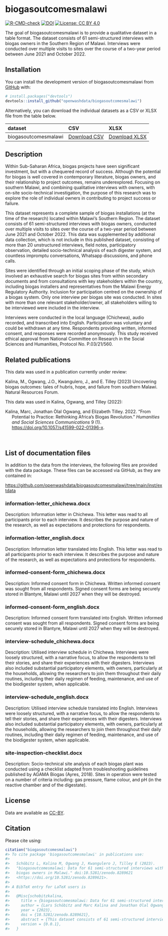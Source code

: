 
<!-- README.md is generated from README.Rmd. Please edit that file -->

# biogasoutcomesmalawi

<!-- badges: start -->

[![R-CMD-check](https://github.com/Global-Health-Engineering/biogasoutcomes/actions/workflows/R-CMD-check.yaml/badge.svg)](https://github.com/Global-Health-Engineering/biogasoutcomes/actions/workflows/R-CMD-check.yaml)
[![DOI](https://zenodo.org/badge/DOI/10.5281/zenodo.8289621.svg)](https://doi.org/10.5281/zenodo.8289621)
[![License: CC BY
4.0](https://img.shields.io/badge/License-CC_BY_4.0-lightgrey.svg)](https://creativecommons.org/licenses/by/4.0/)

<!-- badges: end -->

The goal of biogasoutcomesmalawi is to provide a qualitative dataset in
a table format. The dataset consists of 61 semi-structured interviews
with biogas owners in the Southern Region of Malawi. Interviews were
conducted over multiple visits to sites over the course of a two-year
period between June 2021 and October 2022.

## Installation

You can install the development version of biogasoutcomesmalawi from
[GitHub](https://github.com/) with:

``` r
# install.packages("devtools")
devtools::install_github("openwashdata/biogasoutcomesmalawi")
```

Alternatively, you can download the individual datasets as a CSV or XLSX
file from the table below.

| dataset              | CSV                                                                                                                 | XLSX                                                                                                                  |
|:---------------------|:--------------------------------------------------------------------------------------------------------------------|:----------------------------------------------------------------------------------------------------------------------|
| biogasoutcomesmalawi | [Download CSV](https://github.com/openwashdata/biogasoutcomesmalawi/raw/main/inst/extdata/biogasoutcomesmalawi.csv) | [Download XLSX](https://github.com/openwashdata/biogasoutcomesmalawi/raw/main/inst/extdata/biogasoutcomesmalawi.xlsx) |

## Description

Within Sub-Saharan Africa, biogas projects have seen significant
investment, but with a chequered record of success. Although the
potential for biogas is well covered in contemporary literature, biogas
owners, and their relationship to project outcomes, remains
underexplored. Focusing on southern Malawi, and combining qualitative
interviews with owners, with on-site socio-technical investigation, the
purpose of this research was to explore the role of individual owners in
contributing to project success or failure.

This dataset represents a complete sample of biogas installations (at
the time of the research) located within Malawi’s Southern Region. The
dataset consists of 61 semi-structured interviews with biogas owners,
conducted over multiple visits to sites over the course of a two-year
period between June 2021 and October 2022. This data was supplemented by
additional data collection, which is not include in this published
dataset, consisting of more than 20 unstructured interviews, field
notes, participatory observation, detailed socio-technical analysis of
each digester system, and countless impromptu conversations, Whatsapp
discussions, and phone calls.

Sites were identified through an initial scoping phase of the study,
which involved an exhaustive search for biogas sites from within
secondary documents and from consultations with key stakeholders within
the country, including biogas installers and representatives from the
Malawi Energy Regulatory Authority. Inclusion for participation centred
on the ownership of a biogas system. Only one interview per biogas site
was conducted. In sites with more than one relevant stakeholder/owner,
all stakeholders willing to be interviewed were included in the
interview.

Interviews were conducted in the local language (Chichewa), audio
recorded, and transcribed into English. Participation was voluntary and
could be withdrawn at any time. Respondents providing written, informed
consent, and responses were recorded anonymously. This study received
ethical approval from National Committee on Research in the Social
Sciences and Humanities, Protocol No. P.03/21/560.

## Related publications

This data was used in a publication currently under review:

Kalina, M., Ogwang, J.O., Kwangulero, J., and E. Tilley (2023)
Uncovering biogas outcomes: tales of hubris, hope, and failure from
southern Malawi. Natural Resources Forum.

This data was used in Kalina, Ogwang, and Tilley (2022):

<div id="refs" class="references csl-bib-body hanging-indent">

<div id="ref-kalina2022" class="csl-entry">

Kalina, Marc, Jonathan Òlal Ogwang, and Elizabeth Tilley. 2022. “From
Potential to Practice: Rethinking Africa’s Biogas Revolution.”
*Humanities and Social Sciences Communications* 9 (1).
<https://doi.org/10.1057/s41599-022-01396-x>.

</div>

</div>

<br>

## List of documentation files

In addition to the data from the interviews, the following files are
provided with the data package. These files can be accessed via GitHub,
as they are contained in:

<https://github.com/openwashdata/biogasoutcomesmalawi/tree/main/inst/extdata>

### information-letter_chichewa.docx

Description: Information letter in Chichewa. This letter was read to all
participants prior to each interview. It describes the purpose and
nature of the research, as well as expectations and protections for
respondents.

### information-letter_english.docx

Description: Information letter translated into English. This letter was
read to all participants prior to each interview. It describes the
purpose and nature of the research, as well as expectations and
protections for respondents.

### informed-consent-form_chichewa.docx

Description: Informed consent form in Chichewa. Written informed consent
was sought from all respondents. Signed consent forms are being securely
stored in Blantyre, Malawi until 2027 when they will be destroyed.

### informed-consent-form_english.docx

Description: Informed consent form translated into English. Written
informed consent was sought from all respondents. Signed consent forms
are being securely stored in Blantyre, Malawi until 2027 when they will
be destroyed.

### interview-schedule_chichewa.docx

Description: Utilised interview schedule in Chichewa. Interviews were
loosely structured, with a narrative focus, to allow the respondents to
tell their stories, and share their experiences with their digesters.
Interviews also included substantial participatory elements, with
owners, particularly at the households, allowing the researchers to join
them throughout their daily routines, including their daily regimen of
feeding, maintenance, and use of the biodigester system, when
applicable.

### interview-schedule_english.docx

Description: Utilised interview schedule translated into English.
Interviews were loosely structured, with a narrative focus, to allow the
respondents to tell their stories, and share their experiences with
their digesters. Interviews also included substantial participatory
elements, with owners, particularly at the households, allowing the
researchers to join them throughout their daily routines, including
their daily regimen of feeding, maintenance, and use of the biodigester
system, when applicable.

### site-inspection-checklist.docx

Description: Socio-technical site analysis of each biogas plant was
conducted using a checklist adapted from troubleshooting guidelines
published by AGAMA Biogas (Ayres, 2018). Sites in operation were tested
on a number of criteria including: gas pressure, flame colour, and pH
(in the reactive chamber and of the digestate).

## License

Data are available as
[CC-BY](https://github.com/openwashdata/biogasoutcomesmalawi/blob/main/LICENSE.md).

## Citation

Please cite using:

``` r
citation("biogasoutcomesmalawi")
#> To cite package 'biogasoutcomesmalawi' in publications use:
#> 
#>   Schöbitz L, Kalina M, Ogwang J, Kwangulero J, Tilley E (2023).
#>   "biogasoutcomesmalawi: Data for 61 semi-structured interviews with
#>   biogas owners in Malawi." doi:10.5281/zenodo.8289621
#>   <https://doi.org/10.5281/zenodo.8289621>.
#> 
#> A BibTeX entry for LaTeX users is
#> 
#>   @Misc{schobitzkalina,
#>     title = {biogasoutcomesmalawi: Data for 61 semi-structured interviews with biogas owners in Malawi},
#>     author = {Lars Schöbitz and Marc Kalina and Jonathan Olal Ogwang and Jonathan Kwangulero and Elizabeth Tilley},
#>     year = {2023},
#>     doi = {10.5281/zenodo.8289621},
#>     abstract = {This dataset consists of 61 semi-structured interviews with biogas owners in the Southern Region of Malawi. Interviews were conducted over multiple visits to sites over the course of a two-year period between June 2021 and October 2022.},
#>     version = {0.0.1},
#>   }
```
